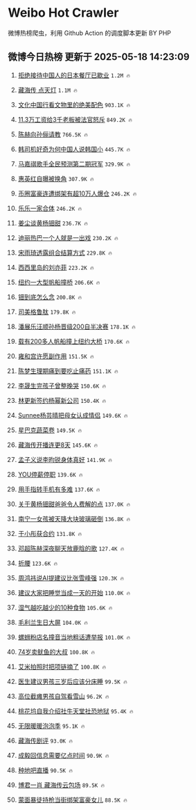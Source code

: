 # Weibo Hot Crawler 



微博热榜爬虫，利用 Github Action 的调度脚本更新 BY PHP 


## 微博今日热榜 更新于 2025-05-18 14:23:09 
1. [拒绝接待中国人的日本餐厅已歇业](https://s.weibo.com/weibo?q=%23%E6%8B%92%E7%BB%9D%E6%8E%A5%E5%BE%85%E4%B8%AD%E5%9B%BD%E4%BA%BA%E7%9A%84%E6%97%A5%E6%9C%AC%E9%A4%90%E5%8E%85%E5%B7%B2%E6%AD%87%E4%B8%9A%23&t=31&band_rank=1&Refer=top) `1.2M 🔥` 

1. [藏海传 点天灯](https://s.weibo.com/weibo?q=%E8%97%8F%E6%B5%B7%E4%BC%A0%20%E7%82%B9%E5%A4%A9%E7%81%AF&t=31&band_rank=2&Refer=top) `1.1M 🔥` 

1. [文化中国行看文物里的绝美配色](https://s.weibo.com/weibo?q=%23%E6%96%87%E5%8C%96%E4%B8%AD%E5%9B%BD%E8%A1%8C%E7%9C%8B%E6%96%87%E7%89%A9%E9%87%8C%E7%9A%84%E7%BB%9D%E7%BE%8E%E9%85%8D%E8%89%B2%23&t=31&band_rank=3&Refer=top) `903.1K 🔥` 

1. [11.3万工资给3千老板被法官怒斥](https://s.weibo.com/weibo?q=%2311.3%E4%B8%87%E5%B7%A5%E8%B5%84%E7%BB%993%E5%8D%83%E8%80%81%E6%9D%BF%E8%A2%AB%E6%B3%95%E5%AE%98%E6%80%92%E6%96%A5%23&t=31&band_rank=4&Refer=top) `849.2K 🔥` 

1. [陈赫向孙俪请教](https://s.weibo.com/weibo?q=%23%E9%99%88%E8%B5%AB%E5%90%91%E5%AD%99%E4%BF%AA%E8%AF%B7%E6%95%99%23&t=31&band_rank=5&Refer=top) `766.5K 🔥` 

1. [韩司机好奇为何中国人说韩国小](https://s.weibo.com/weibo?q=%E9%9F%A9%E5%8F%B8%E6%9C%BA%E5%A5%BD%E5%A5%87%E4%B8%BA%E4%BD%95%E4%B8%AD%E5%9B%BD%E4%BA%BA%E8%AF%B4%E9%9F%A9%E5%9B%BD%E5%B0%8F&t=31&band_rank=6&Refer=top) `445.7K 🔥` 

1. [马嘉祺歌手全民预测第二期冠军](https://s.weibo.com/weibo?q=%23%E9%A9%AC%E5%98%89%E7%A5%BA%E6%AD%8C%E6%89%8B%E5%85%A8%E6%B0%91%E9%A2%84%E6%B5%8B%E7%AC%AC%E4%BA%8C%E6%9C%9F%E5%86%A0%E5%86%9B%23&t=31&band_rank=7&Refer=top) `329.9K 🔥` 

1. [惠英红自曝被换角](https://s.weibo.com/weibo?q=%E6%83%A0%E8%8B%B1%E7%BA%A2%E8%87%AA%E6%9B%9D%E8%A2%AB%E6%8D%A2%E8%A7%92&t=31&band_rank=8&Refer=top) `307.9K 🔥` 

1. [币圈富豪连遭绑架有超10万人爆仓](https://s.weibo.com/weibo?q=%23%E5%B8%81%E5%9C%88%E5%AF%8C%E8%B1%AA%E8%BF%9E%E9%81%AD%E7%BB%91%E6%9E%B6%E6%9C%89%E8%B6%8510%E4%B8%87%E4%BA%BA%E7%88%86%E4%BB%93%23&t=31&band_rank=9&Refer=top) `246.2K 🔥` 

1. [乐乐一家合体](https://s.weibo.com/weibo?q=%E4%B9%90%E4%B9%90%E4%B8%80%E5%AE%B6%E5%90%88%E4%BD%93&t=31&band_rank=10&Refer=top) `246.2K 🔥` 

1. [姜尘谈黄杨钿甜](https://s.weibo.com/weibo?q=%E5%A7%9C%E5%B0%98%E8%B0%88%E9%BB%84%E6%9D%A8%E9%92%BF%E7%94%9C&t=31&band_rank=11&Refer=top) `236.7K 🔥` 

1. [迪丽热巴一个人就是一出戏](https://s.weibo.com/weibo?q=%E8%BF%AA%E4%B8%BD%E7%83%AD%E5%B7%B4%E4%B8%80%E4%B8%AA%E4%BA%BA%E5%B0%B1%E6%98%AF%E4%B8%80%E5%87%BA%E6%88%8F&t=31&band_rank=12&Refer=top) `230.2K 🔥` 

1. [宋雨琦透露组合结算方式](https://s.weibo.com/weibo?q=%23%E5%AE%8B%E9%9B%A8%E7%90%A6%E9%80%8F%E9%9C%B2%E7%BB%84%E5%90%88%E7%BB%93%E7%AE%97%E6%96%B9%E5%BC%8F%23&t=31&band_rank=13&Refer=top) `229.8K 🔥` 

1. [西西里岛的刘亦菲](https://s.weibo.com/weibo?q=%23%E8%A5%BF%E8%A5%BF%E9%87%8C%E5%B2%9B%E7%9A%84%E5%88%98%E4%BA%A6%E8%8F%B2%23&t=31&band_rank=14&Refer=top) `223.2K 🔥` 

1. [纽约一大型帆船撞桥](https://s.weibo.com/weibo?q=%23%E7%BA%BD%E7%BA%A6%E4%B8%80%E5%A4%A7%E5%9E%8B%E5%B8%86%E8%88%B9%E6%92%9E%E6%A1%A5%23&t=31&band_rank=15&Refer=top) `206.6K 🔥` 

1. [钿到底怎么念](https://s.weibo.com/weibo?q=%E9%92%BF%E5%88%B0%E5%BA%95%E6%80%8E%E4%B9%88%E5%BF%B5&t=31&band_rank=16&Refer=top) `200.8K 🔥` 

1. [司美格鲁肽](https://s.weibo.com/weibo?q=%E5%8F%B8%E7%BE%8E%E6%A0%BC%E9%B2%81%E8%82%BD&t=31&band_rank=17&Refer=top) `179.8K 🔥` 

1. [潘展乐汪顺孙杨晋级200自半决赛](https://s.weibo.com/weibo?q=%23%E6%BD%98%E5%B1%95%E4%B9%90%E6%B1%AA%E9%A1%BA%E5%AD%99%E6%9D%A8%E6%99%8B%E7%BA%A7200%E8%87%AA%E5%8D%8A%E5%86%B3%E8%B5%9B%23&t=31&band_rank=18&Refer=top) `178.1K 🔥` 

1. [载有200多人帆船撞上纽约大桥](https://s.weibo.com/weibo?q=%23%E8%BD%BD%E6%9C%89200%E5%A4%9A%E4%BA%BA%E5%B8%86%E8%88%B9%E6%92%9E%E4%B8%8A%E7%BA%BD%E7%BA%A6%E5%A4%A7%E6%A1%A5%23&t=31&band_rank=19&Refer=top) `170.6K 🔥` 

1. [雍和宫许愿副作用](https://s.weibo.com/weibo?q=%E9%9B%8D%E5%92%8C%E5%AE%AB%E8%AE%B8%E6%84%BF%E5%89%AF%E4%BD%9C%E7%94%A8&t=31&band_rank=20&Refer=top) `151.5K 🔥` 

1. [陈梦生理期痛到要吃止痛药](https://s.weibo.com/weibo?q=%23%E9%99%88%E6%A2%A6%E7%94%9F%E7%90%86%E6%9C%9F%E7%97%9B%E5%88%B0%E8%A6%81%E5%90%83%E6%AD%A2%E7%97%9B%E8%8D%AF%23&t=31&band_rank=21&Refer=top) `151.1K 🔥` 

1. [李晟生完孩子曾整晚哭](https://s.weibo.com/weibo?q=%23%E6%9D%8E%E6%99%9F%E7%94%9F%E5%AE%8C%E5%AD%A9%E5%AD%90%E6%9B%BE%E6%95%B4%E6%99%9A%E5%93%AD%23&t=31&band_rank=22&Refer=top) `150.6K 🔥` 

1. [林更新签约杨幂新公司](https://s.weibo.com/weibo?q=%23%E6%9E%97%E6%9B%B4%E6%96%B0%E7%AD%BE%E7%BA%A6%E6%9D%A8%E5%B9%82%E6%96%B0%E5%85%AC%E5%8F%B8%23&t=31&band_rank=23&Refer=top) `150.4K 🔥` 

1. [Sunnee杨芸晴把母女认成情侣](https://s.weibo.com/weibo?q=%23Sunnee%E6%9D%A8%E8%8A%B8%E6%99%B4%E6%8A%8A%E6%AF%8D%E5%A5%B3%E8%AE%A4%E6%88%90%E6%83%85%E4%BE%A3%23&t=31&band_rank=24&Refer=top) `149.6K 🔥` 

1. [星巴克蔬菜卷](https://s.weibo.com/weibo?q=%E6%98%9F%E5%B7%B4%E5%85%8B%E8%94%AC%E8%8F%9C%E5%8D%B7&t=31&band_rank=25&Refer=top) `149.5K 🔥` 

1. [藏海传开播连更8天](https://s.weibo.com/weibo?q=%E8%97%8F%E6%B5%B7%E4%BC%A0%E5%BC%80%E6%92%AD%E8%BF%9E%E6%9B%B48%E5%A4%A9&t=31&band_rank=26&Refer=top) `145.6K 🔥` 

1. [孟子义说李昀锐身体真好](https://s.weibo.com/weibo?q=%E5%AD%9F%E5%AD%90%E4%B9%89%E8%AF%B4%E6%9D%8E%E6%98%80%E9%94%90%E8%BA%AB%E4%BD%93%E7%9C%9F%E5%A5%BD&t=31&band_rank=27&Refer=top) `141.9K 🔥` 

1. [YOU停薪停职](https://s.weibo.com/weibo?q=YOU%E5%81%9C%E8%96%AA%E5%81%9C%E8%81%8C&t=31&band_rank=28&Refer=top) `139.6K 🔥` 

1. [用手指转手机有多难](https://s.weibo.com/weibo?q=%23%E7%94%A8%E6%89%8B%E6%8C%87%E8%BD%AC%E6%89%8B%E6%9C%BA%E6%9C%89%E5%A4%9A%E9%9A%BE%23&t=31&band_rank=29&Refer=top) `137.6K 🔥` 

1. [关于黄杨钿甜爸爸令人费解的点](https://s.weibo.com/weibo?q=%E5%85%B3%E4%BA%8E%E9%BB%84%E6%9D%A8%E9%92%BF%E7%94%9C%E7%88%B8%E7%88%B8%E4%BB%A4%E4%BA%BA%E8%B4%B9%E8%A7%A3%E7%9A%84%E7%82%B9&t=31&band_rank=30&Refer=top) `137.0K 🔥` 

1. [南宁一女孩被天降大块玻璃砸倒](https://s.weibo.com/weibo?q=%23%E5%8D%97%E5%AE%81%E4%B8%80%E5%A5%B3%E5%AD%A9%E8%A2%AB%E5%A4%A9%E9%99%8D%E5%A4%A7%E5%9D%97%E7%8E%BB%E7%92%83%E7%A0%B8%E5%80%92%23&t=31&band_rank=31&Refer=top) `136.8K 🔥` 

1. [于小彤获合约](https://s.weibo.com/weibo?q=%E4%BA%8E%E5%B0%8F%E5%BD%A4%E8%8E%B7%E5%90%88%E7%BA%A6&t=31&band_rank=32&Refer=top) `131.8K 🔥` 

1. [邓超陈赫深夜聊天放鹿晗的歌](https://s.weibo.com/weibo?q=%E9%82%93%E8%B6%85%E9%99%88%E8%B5%AB%E6%B7%B1%E5%A4%9C%E8%81%8A%E5%A4%A9%E6%94%BE%E9%B9%BF%E6%99%97%E7%9A%84%E6%AD%8C&t=31&band_rank=33&Refer=top) `127.4K 🔥` 

1. [折腰](https://s.weibo.com/weibo?q=%E6%8A%98%E8%85%B0&t=31&band_rank=34&Refer=top) `123.6K 🔥` 

1. [周鸿祎说AI提建议比张雪峰强](https://s.weibo.com/weibo?q=%23%E5%91%A8%E9%B8%BF%E7%A5%8E%E8%AF%B4AI%E6%8F%90%E5%BB%BA%E8%AE%AE%E6%AF%94%E5%BC%A0%E9%9B%AA%E5%B3%B0%E5%BC%BA%23&t=31&band_rank=35&Refer=top) `120.3K 🔥` 

1. [建议大家把睡觉当成一天的开始](https://s.weibo.com/weibo?q=%23%E5%BB%BA%E8%AE%AE%E5%A4%A7%E5%AE%B6%E6%8A%8A%E7%9D%A1%E8%A7%89%E5%BD%93%E6%88%90%E4%B8%80%E5%A4%A9%E7%9A%84%E5%BC%80%E5%A7%8B%23&t=31&band_rank=36&Refer=top) `110.0K 🔥` 

1. [湿气越吃越少的10种食物](https://s.weibo.com/weibo?q=%E6%B9%BF%E6%B0%94%E8%B6%8A%E5%90%83%E8%B6%8A%E5%B0%91%E7%9A%8410%E7%A7%8D%E9%A3%9F%E7%89%A9&t=31&band_rank=37&Refer=top) `105.6K 🔥` 

1. [毛利兰生日大屏](https://s.weibo.com/weibo?q=%E6%AF%9B%E5%88%A9%E5%85%B0%E7%94%9F%E6%97%A5%E5%A4%A7%E5%B1%8F&t=31&band_rank=38&Refer=top) `104.0K 🔥` 

1. [螺蛳粉店名撞音当地粗话遭举报](https://s.weibo.com/weibo?q=%23%E8%9E%BA%E8%9B%B3%E7%B2%89%E5%BA%97%E5%90%8D%E6%92%9E%E9%9F%B3%E5%BD%93%E5%9C%B0%E7%B2%97%E8%AF%9D%E9%81%AD%E4%B8%BE%E6%8A%A5%23&t=31&band_rank=39&Refer=top) `101.0K 🔥` 

1. [74岁卖鱿鱼的大叔](https://s.weibo.com/weibo?q=74%E5%B2%81%E5%8D%96%E9%B1%BF%E9%B1%BC%E7%9A%84%E5%A4%A7%E5%8F%94&t=31&band_rank=40&Refer=top) `100.8K 🔥` 

1. [艾米拍照时把项链摘了](https://s.weibo.com/weibo?q=%23%E8%89%BE%E7%B1%B3%E6%8B%8D%E7%85%A7%E6%97%B6%E6%8A%8A%E9%A1%B9%E9%93%BE%E6%91%98%E4%BA%86%23&t=31&band_rank=41&Refer=top) `100.8K 🔥` 

1. [医生建议男孩三岁后应该分床睡](https://s.weibo.com/weibo?q=%23%E5%8C%BB%E7%94%9F%E5%BB%BA%E8%AE%AE%E7%94%B7%E5%AD%A9%E4%B8%89%E5%B2%81%E5%90%8E%E5%BA%94%E8%AF%A5%E5%88%86%E5%BA%8A%E7%9D%A1%23&t=31&band_rank=42&Refer=top) `99.5K 🔥` 

1. [高位截瘫男孩自驾看雪山](https://s.weibo.com/weibo?q=%23%E9%AB%98%E4%BD%8D%E6%88%AA%E7%98%AB%E7%94%B7%E5%AD%A9%E8%87%AA%E9%A9%BE%E7%9C%8B%E9%9B%AA%E5%B1%B1%23&t=31&band_rank=43&Refer=top) `96.2K 🔥` 

1. [桃花坞自我介绍社牛天堂社恐地狱](https://s.weibo.com/weibo?q=%23%E6%A1%83%E8%8A%B1%E5%9D%9E%E8%87%AA%E6%88%91%E4%BB%8B%E7%BB%8D%E7%A4%BE%E7%89%9B%E5%A4%A9%E5%A0%82%E7%A4%BE%E6%81%90%E5%9C%B0%E7%8B%B1%23&t=31&band_rank=44&Refer=top) `95.4K 🔥` 

1. [无限暖暖泡泡季](https://s.weibo.com/weibo?q=%23%E6%97%A0%E9%99%90%E6%9A%96%E6%9A%96%E6%B3%A1%E6%B3%A1%E5%AD%A3%23&t=31&band_rank=45&Refer=top) `95.1K 🔥` 

1. [藏海传剧评](https://s.weibo.com/weibo?q=%E8%97%8F%E6%B5%B7%E4%BC%A0%E5%89%A7%E8%AF%84&t=31&band_rank=46&Refer=top) `93.0K 🔥` 

1. [成毅回信息需要亿点时间](https://s.weibo.com/weibo?q=%E6%88%90%E6%AF%85%E5%9B%9E%E4%BF%A1%E6%81%AF%E9%9C%80%E8%A6%81%E4%BA%BF%E7%82%B9%E6%97%B6%E9%97%B4&t=31&band_rank=47&Refer=top) `90.9K 🔥` 

1. [种地吧直播](https://s.weibo.com/weibo?q=%E7%A7%8D%E5%9C%B0%E5%90%A7%E7%9B%B4%E6%92%AD&t=31&band_rank=48&Refer=top) `90.5K 🔥` 

1. [博君一肖 藏海传云包场](https://s.weibo.com/weibo?q=%E5%8D%9A%E5%90%9B%E4%B8%80%E8%82%96%20%E8%97%8F%E6%B5%B7%E4%BC%A0%E4%BA%91%E5%8C%85%E5%9C%BA&t=31&band_rank=49&Refer=top) `89.5K 🔥` 

1. [蒙面暴徒持枪当街绑架富豪女儿](https://s.weibo.com/weibo?q=%23%E8%92%99%E9%9D%A2%E6%9A%B4%E5%BE%92%E6%8C%81%E6%9E%AA%E5%BD%93%E8%A1%97%E7%BB%91%E6%9E%B6%E5%AF%8C%E8%B1%AA%E5%A5%B3%E5%84%BF%23&t=31&band_rank=50&Refer=top) `88.5K 🔥` 

